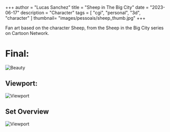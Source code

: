  +++
author = "Lucas Sanchez"
title = "Sheep in The Big City"
date = "2023-06-17"
description = "Character"
tags = [
    "cgi",
    "personal",
    "3d",
    "character"
]
thumbnail= "images/pessoais/sheep_thumb.jpg"
+++

Fan art based on the character Sheep, from the Sheep in the Big City series on Cartoon Network.

# Final:

![Beauty](/images/pessoais/sheep01.jpg)

## Viewport:

![Viewport](/images/pessoais/sheep02.jpg)

## Set Overview

![Viewport](/images/pessoais/sheep03.jpg)
